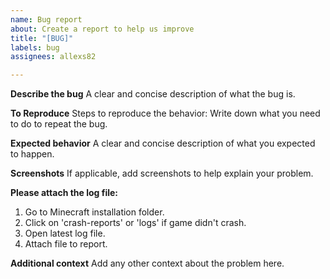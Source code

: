 ```yaml
---
name: Bug report
about: Create a report to help us improve
title: "[BUG]"
labels: bug
assignees: allexs82

---
```


**Describe the bug**
A clear and concise description of what the bug is.

**To Reproduce**
Steps to reproduce the behavior:
Write down what you need to do to repeat the bug.

**Expected behavior**
A clear and concise description of what you expected to happen.

**Screenshots**
If applicable, add screenshots to help explain your problem.

**Please attach the log file:**
 1. Go to Minecraft installation folder.
 2. Click on 'crash-reports' or 'logs' if game didn't crash.
 3. Open latest log file.
 4. Attach file to report.

**Additional context**
Add any other context about the problem here.
